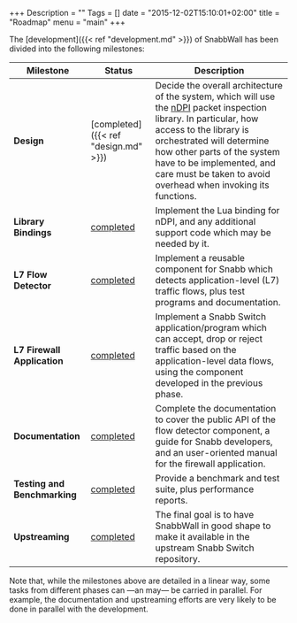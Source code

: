 +++
Description = ""
Tags = []
date = "2015-12-02T15:10:01+02:00"
title = "Roadmap"
menu = "main"
+++

The [development]({{< ref "development.md" >}}) of <span class="appname">SnabbWall</span> has been divided into the following milestones:

Milestone | Status | Description
----------|--------|--------------------------
**Design** | [completed]({{< ref "design.md" >}}) | Decide the overall architecture of the system, which will use the [nDPI](http://www.ntop.org/products/deep-packet-inspection/ndpi/) packet inspection library. In particular, how access to the library is orchestrated will determine how other parts of the system have to be implemented, and care must be taken to avoid overhead when invoking its functions.
**Library Bindings** | [completed](http://perezdecastro.org/2016/ljndi-snabbwall-sidekick.html) | Implement the Lua binding for nDPI, and any additional support code which may be needed by it.
**L7 Flow Detector** | [completed](https://perezdecastro.org/2016/snabbwalls-l7spy-analyzer.html) | Implement a reusable component for Snabb which detects application-level (L7) traffic flows, plus test programs and documentation.
**L7 Firewall Application** | [completed](https://www.asumu.xyz/blog/2017/01/27/snabbwall-s-firewall-app-l7fw/) | Implement a Snabb Switch application/program which can accept, drop or reject traffic based on the application-level data flows, using the component developed in the previous phase.
**Documentation** | [completed](https://www.asumu.xyz/blog/2017/02/21/optimizing-snabbwall/) | Complete the documentation to cover the public API of the flow detector component, a guide for Snabb developers, and an user-oriented manual for the firewall application.
**Testing and Benchmarking** | [completed](https://www.asumu.xyz/blog/2017/02/21/optimizing-snabbwall/) | Provide a benchmark and test suite, plus performance reports.
**Upstreaming** | [completed](https://www.asumu.xyz/blog/2017/04/20/upstreaming-snabbwall/) | The final goal is to have SnabbWall in good shape to make it available in the upstream Snabb Switch repository.

Note that, while the milestones above are detailed in a linear way, some tasks from different phases can —an may— be carried in parallel. For example, the documentation and upstreaming efforts are very likely to be done in parallel with the development.
